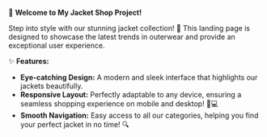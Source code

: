
🧥 **Welcome to My Jacket Shop Project!** 

Step into style with our stunning jacket collection! 🌟 This landing page is designed to showcase the latest trends in outerwear and provide an exceptional user experience.

✨ **Features:**
- **Eye-catching Design:** A modern and sleek interface that highlights our jackets beautifully.
- **Responsive Layout:** Perfectly adaptable to any device, ensuring a seamless shopping experience on mobile and desktop! 📱💻
- **Smooth Navigation:** Easy access to all our categories, helping you find your perfect jacket in no time! 🔍


